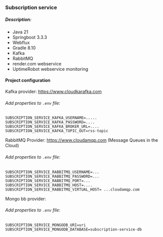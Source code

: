 ### Subscription service

##### Description:

* Java 21
* Springboot 3.3.3
* Webflux
* Gradle 8.10
* Kafka
* RabbitMQ
* render.com webservice
* UptimeRobot webservice monitoring

#### Project configuration

Kafka provider: https://www.cloudkarafka.com

###### Add properties to `.env` file:

```
SUBSCRIPTION_SERVICE_KAFKA_USERNAME=.....
SUBSCRIPTION_SERVICE_KAFKA_PASSWORD=....
SUBSCRIPTION_SERVICE_KAFKA_BROKER_URL=....
SUBSCRIPTION_SERVICE_KAFKA_TOPIC_OUT=rss-topic
```

RabbitMQ Provider: https://www.cloudamqp.com (Message Queues in the Cloud)

###### Add properties to `.env` file:

```
SUBSCRIPTION_SERVICE_RABBITMQ_USERNAME=...
SUBSCRIPTION_SERVICE_RABBITMQ_PASSWORD=...
SUBSCRIPTION_SERVICE_RABBITMQ_PORT=...
SUBSCRIPTION_SERVICE_RABBITMQ_HOST=....
SUBSCRIPTION_SERVICE_RABBITMQ_VIRTUAL_HOST= ...cloudamqp.com
```

Mongo bb provider: 

###### Add properties to `.env` file:

```
SUBSCRIPTION_SERVICE_MONGODB_URI=uri
SUBSCRIPTION_SERVICE_MONGODB_DATABASE=subscription-service-db
```